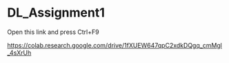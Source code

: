 # DL_Assignment1

Open this link and press Ctrl+F9

https://colab.research.google.com/drive/1fXUEW647qpC2xdkDQgq_cmMgl_4sXrUh